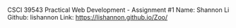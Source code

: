 # 

CSCI 39543 Practical Web Development - Assignment #1
Name: Shannon Li  
Github: lishannon
Link: https://lishannon.github.io/Zoo/


 